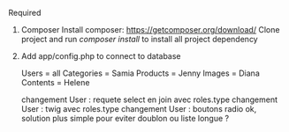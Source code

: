 Required

1. Composer 
    Install composer: https://getcomposer.org/download/
    Clone project and run *composer install* to install all project dependency
    
2. Add app/config.php to connect to database
    
    Users = all
    Categories = Samia
    Products = Jenny
    Images = Diana
    Contents = Helene
    
    changement User : requete select en join avec roles.type
    changement User : twig avec roles.type 
    changement User : boutons radio ok, solution plus simple pour eviter doublon ou liste longue ?